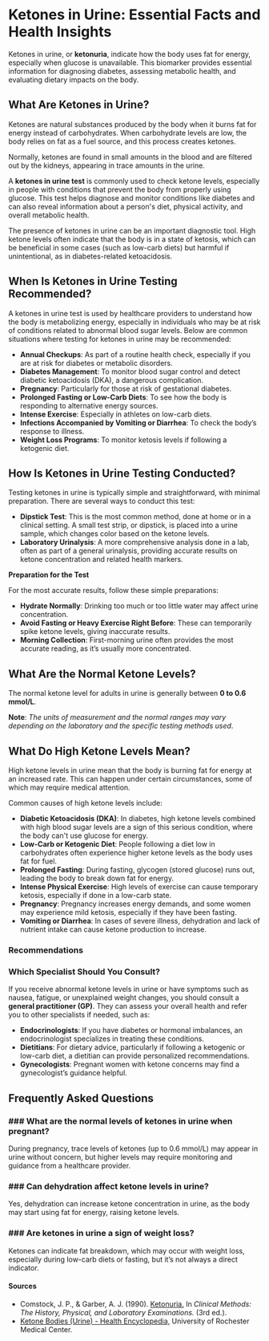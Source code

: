 # Ketones in Urine: Essential Facts and Health Insights

Ketones in urine, or **ketonuria**, indicate how the body uses fat for energy, especially when glucose is unavailable. This biomarker provides essential information for diagnosing diabetes, assessing metabolic health, and evaluating dietary impacts on the body.

## What Are Ketones in Urine?

Ketones are natural substances produced by the body when it burns fat for energy instead of carbohydrates. When carbohydrate levels are low, the body relies on fat as a fuel source, and this process creates ketones.

Normally, ketones are found in small amounts in the blood and are filtered out by the kidneys, appearing in trace amounts in the urine.

A **ketones in urine test** is commonly used to check ketone levels, especially in people with conditions that prevent the body from properly using glucose. This test helps diagnose and monitor conditions like diabetes and can also reveal information about a person's diet, physical activity, and overall metabolic health.

The presence of ketones in urine can be an important diagnostic tool. High ketone levels often indicate that the body is in a state of ketosis, which can be beneficial in some cases (such as low-carb diets) but harmful if unintentional, as in diabetes-related ketoacidosis.

## When Is Ketones in Urine Testing Recommended?

A ketones in urine test is used by healthcare providers to understand how the body is metabolizing energy, especially in individuals who may be at risk of conditions related to abnormal blood sugar levels. Below are common situations where testing for ketones in urine may be recommended:

- **Annual Checkups**: As part of a routine health check, especially if you are at risk for diabetes or metabolic disorders.
- **Diabetes Management**: To monitor blood sugar control and detect diabetic ketoacidosis (DKA), a dangerous complication.
- **Pregnancy**: Particularly for those at risk of gestational diabetes.
- **Prolonged Fasting or Low-Carb Diets**: To see how the body is responding to alternative energy sources.
- **Intense Exercise**: Especially in athletes on low-carb diets.
- **Infections Accompanied by Vomiting or Diarrhea**: To check the body’s response to illness.
- **Weight Loss Programs**: To monitor ketosis levels if following a ketogenic diet.

## How Is Ketones in Urine Testing Conducted?

Testing ketones in urine is typically simple and straightforward, with minimal preparation. There are several ways to conduct this test:

- **Dipstick Test**: This is the most common method, done at home or in a clinical setting. A small test strip, or dipstick, is placed into a urine sample, which changes color based on the ketone levels.
- **Laboratory Urinalysis**: A more comprehensive analysis done in a lab, often as part of a general urinalysis, providing accurate results on ketone concentration and related health markers.

**Preparation for the Test**

For the most accurate results, follow these simple preparations:

- **Hydrate Normally**: Drinking too much or too little water may affect urine concentration.
- **Avoid Fasting or Heavy Exercise Right Before**: These can temporarily spike ketone levels, giving inaccurate results.
- **Morning Collection**: First-morning urine often provides the most accurate reading, as it’s usually more concentrated.

## What Are the Normal Ketone Levels?

The normal ketone level for adults in urine is generally between **0 to 0.6 mmol/L**.

**Note**: _The units of measurement and the normal ranges may vary depending on the laboratory and the specific testing methods used_.

## What Do High Ketone Levels Mean?

High ketone levels in urine mean that the body is burning fat for energy at an increased rate. This can happen under certain circumstances, some of which may require medical attention.

Common causes of high ketone levels include:

- **Diabetic Ketoacidosis (DKA)**: In diabetes, high ketone levels combined with high blood sugar levels are a sign of this serious condition, where the body can't use glucose for energy.
- **Low-Carb or Ketogenic Diet**: People following a diet low in carbohydrates often experience higher ketone levels as the body uses fat for fuel.
- **Prolonged Fasting**: During fasting, glycogen (stored glucose) runs out, leading the body to break down fat for energy.
- **Intense Physical Exercise**: High levels of exercise can cause temporary ketosis, especially if done in a low-carb state.
- **Pregnancy**: Pregnancy increases energy demands, and some women may experience mild ketosis, especially if they have been fasting.
- **Vomiting or Diarrhea**: In cases of severe illness, dehydration and lack of nutrient intake can cause ketone production to increase.

### Recommendations

### Which Specialist Should You Consult?

If you receive abnormal ketone levels in urine or have symptoms such as nausea, fatigue, or unexplained weight changes, you should consult a **general practitioner (GP)**. They can assess your overall health and refer you to other specialists if needed, such as:

- **Endocrinologists**: If you have diabetes or hormonal imbalances, an endocrinologist specializes in treating these conditions.
- **Dietitians**: For dietary advice, particularly if following a ketogenic or low-carb diet, a dietitian can provide personalized recommendations.
- **Gynecologists**: Pregnant women with ketone concerns may find a gynecologist’s guidance helpful.

## Frequently Asked Questions

### \#\#\# What are the normal levels of ketones in urine when pregnant?

During pregnancy, trace levels of ketones (up to 0.6 mmol/L) may appear in urine without concern, but higher levels may require monitoring and guidance from a healthcare provider.

### \#\#\# Can dehydration affect ketone levels in urine?

Yes, dehydration can increase ketone concentration in urine, as the body may start using fat for energy, raising ketone levels.

### \#\#\# Are ketones in urine a sign of weight loss?

Ketones can indicate fat breakdown, which may occur with weight loss, especially during low-carb diets or fasting, but it’s not always a direct indicator.

 #### Sources

- Comstock, J. P., & Garber, A. J. (1990). [Ketonuria.](https://www.ncbi.nlm.nih.gov/books/NBK247/) In _Clinical Methods: The History, Physical, and Laboratory Examinations._ (3rd ed.).
- [Ketone Bodies (Urine) - Health Encyclopedia,](https://www.urmc.rochester.edu/encyclopedia/content.aspx?contenttypeid=167&contentid=ketone_bodies_urine) University of Rochester Medical Center.